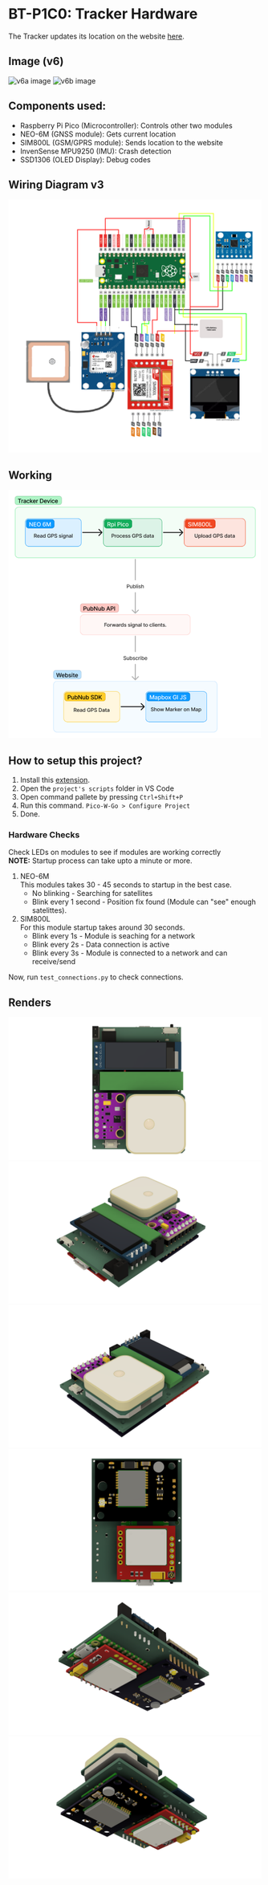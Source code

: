 # BT-P1C0: Tracker Hardware

The Tracker updates its location on the website [here](<[https://mg-lsj.github.io/Bus-Tracker/](https://bt-p1c0.github.io/BT-Website/)>).

## Image (v6)

![v6a image](/img/v6a.png)
![v6b image](/img/v6b.png)

## Components used:

-   Raspberry Pi Pico (Microcontroller): Controls other two modules
-   NEO-6M (GNSS module): Gets current location
-   SIM800L (GSM/GPRS module): Sends location to the website
-   InvenSense MPU9250 (IMU): Crash detection
-   SSD1306 (OLED Display): Debug codes

## Wiring Diagram v3

![Drawing Diagram](/img/Bt-Pico.png)

## Working

![Working Diagram](/img/working.png)

## How to setup this project?

1. Install this [extension](https://marketplace.visualstudio.com/items?itemName=paulober.pico-w-go).
2. Open the `project's scripts` folder in VS Code
3. Open command pallete by pressing `Ctrl+Shift+P`
4. Run this command. `Pico-W-Go > Configure Project`
5. Done.

### Hardware Checks

Check LEDs on modules to see if modules are working correctly  
**NOTE:** Startup process can take upto a minute or more.

1. NEO-6M  
   This modules takes 30 - 45 seconds to startup in the best case.
    - No blinking - Searching for satellites
    - Blink every 1 second - Position fix found (Module can "see" enough satelittes).
2. SIM800L  
   For this module startup takes around 30 seconds.
    - Blink every 1s - Module is seaching for a network
    - Blink every 2s - Data connection is active
    - Blink every 3s - Module is connected to a network and can receive/send

Now, run `test_connections.py` to check connections.

## Renders

![](/img/renders/t.png)
![](/img/renders/a1.png)
![](/img/renders/a4.png)
![](/img/renders/b.png)
![](/img/renders/b1.png)
![](/img/renders/b4.png)
